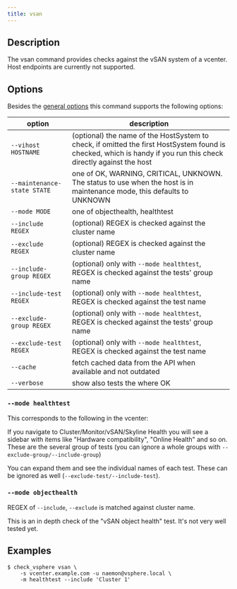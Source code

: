 ```yaml
---
title: vsan
---
```


## Description

The vsan command provides checks against the vSAN system of a vcenter. Host
endpoints are currently not supported.

## Options

Besides the [general options](../../general-options/) this command supports the following
options:

| option | description |
|---|---|
| `--vihost HOSTNAME` | (optional) the name of the HostSystem to check, if omitted the first HostSystem found is checked, which is handy if you run this check directly against the host |
| `--maintenance-state STATE` | one of OK, WARNING, CRITICAL, UNKNOWN. The status to use when the host is in maintenance mode, this defaults to UNKNOWN |
| `--mode MODE` | one of objecthealth, healthtest |
| `--include REGEX` | (optional) REGEX is checked against the cluster name |
| `--exclude REGEX` | (optional) REGEX is checked against the cluster name |
| `--include-group REGEX` | (optional) only with `--mode healthtest`, REGEX is checked against the tests' group name |
| `--include-test REGEX`  | (optional) only with `--mode healthtest`, REGEX is checked against the test name |
| `--exclude-group REGEX` | (optional) only with `--mode healthtest`, REGEX is checked against the tests' group name |
| `--exclude-test REGEX`  | (optional) only with `--mode healthtest`, REGEX is checked against the test name |
| `--cache`  | fetch cached data from the API when available and not outdated |
| `--verbose` | show also tests the where OK |

### `--mode healthtest`

This corresponds to the following in the vcenter:

If you navigate to Cluster/Monitor/vSAN/Skyline Health you will see a sidebar
with items like "Hardware compatibility", "Online Health" and so on. These are
the several group of tests (you can ignore a whole groups with
`--exclude-group/--include-group`)

You can expand them and see the individual names of each test. These can be
ignored as well (`--exclude-test/--include-test`).

### `--mode objecthealth`

REGEX of `--include`, `--exclude` is matched against cluster name.

This is an in depth check of the "vSAN object health" test. It's not very well
tested yet.

## Examples

```
$ check_vsphere vsan \
    -s vcenter.example.com -u naemon@vsphere.local \
    -m healthtest --include 'Cluster 1'
```
